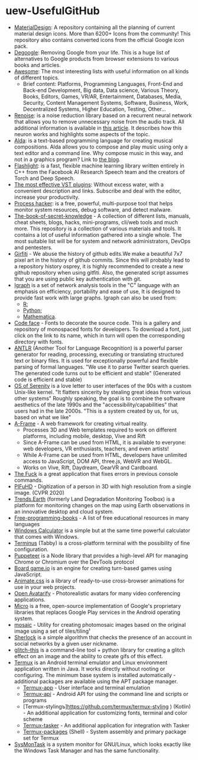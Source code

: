 # uew-UsefulGitHub
- [MaterialDesign](https://github.com/Templarian/MaterialDesign): A repository containing all the planning of current material design icons. More than 6200+ Icons from the community! This repository also contains converted icons from the official Google icon pack.
- [Degoogle](https://github.com/tycrek/degoogle): Removing Google from your life. This is a huge list of alternatives to Google products from browser extensions to various books and articles.
- [Awesome](https://github.com/sindresorhus/awesome): The most interesting lists with useful information on all kinds of different topics. 
  - Brief content: Platforms, Programming Languages, Front-End and Back-end Development, Big data, Data science, Various Theory, Books, Editors, Games, VR/AR, Entertainment, Databases, Media, Security, Content Management Systems, Software, Business, Work, Decentralized Systems, Higher Education, Testing, Other...
- [Renoise](https://github.com/xiph/rnnoise): is a noise reduction library based on a recurrent neural network that allows you to remove unnecessary noise from the audio track.
All additional information is available in [this article](https://jmvalin.ca/demo/rnnoise/). It describes how this neuron works and highlights some aspects of the topic.
- [Alda](https://github.com/alda-lang/alda): is a text-based programming language for creating musical compositions. Alda allows you to compose and play music using only a text editor and a command line. Why compose music in this way, and not in a graphics program? Link to [the blog](https://blog.djy.io/alda-a-manifesto-and-gentle-introduction/).
- [Flashlight](https://github.com/flashlight/flashlight): is a fast, flexible machine learning library written entirely in C++ from the Facebook AI Research Speech team and the creators of Torch and Deep Speech.
- [The most effective VST plugins](https://t.me/vsc_help): Without excess water, with a convenient description and links. Subscribe and deal with the editor, increase your productivity.
- [Process hacker](https://github.com/processhacker/processhacker): is a free, powerful, multi-purpose tool that helps monitor system resources, debug software, and detect malware.
- [The-book-of-secret-knowledge](https://github.com/trimstray/the-book-of-secret-knowledge) - A collection of different lists, manuals, cheat sheets, blogs, hacks, mini-programs, cli/web tools and much more. This repository is a collection of various materials and tools. It contains a lot of useful information gathered into a single whole. The most suitable list will be for system and network administrators, DevOps and pentesters.
- [Girfiti](https://github.com/gelstudios/gitfiti ) - We abuse the history of github edits.We make a beautiful 7x7 pixel art in the history of github commits.
Since this will probably lead to a repository history osprey, it is highly recommended to create a new github repository when using gitfiti. Also, the generated script assumes that you are using public key authentication with git.
- [Igraph](https://github.com/igraph/igraph) is a set of network analysis tools in the "C" language with an emphasis on efficiency, portability and ease of use, It is designed to provide fast work with large graphs. Igraph can also be used from: 
  - [R](https://github.com/igraph/rigraph); 
  - [Python](https://github.com/igraph/python-igraph); 
  - [Mathematica](https://github.com/szhorvat/IGraphM).
- [Code face](https://github.com/chrissimpkins/codeface) - Fonts to decorate the source code. This is a gallery and repository of monospaced fonts for developers. To download a font, just click on the link to its name, which in turn will open the corresponding directory with fonts.
- [ANTLR](https://github.com/antlr/antlr4) (Another Tool for Language Recognition) is a powerful parser generator for reading, processing, executing or translating structured text or binary files. It is used for exceptionally powerful and flexible parsing of formal languages. "We use it to parse Twitter search queries. The generated code turns out to be efficient and stable" (Generated code is efficient and stable)
- [OS of Serenity](https://github.com/SerenityOS/serenity) is a love letter to user interfaces of the 90s with a custom Unix-like kernel. 
"It flatters sincerity by stealing great ideas from various other systems" Roughly speaking, the goal is to combine the software aesthetics of the late 1990s and the "accessibility/capabilities" that users had in the late 2000s. "This is a system created by us, for us, based on what we like"
- [A-Frame](https://github.com/aframevr/aframe) - A web framework for creating virtual reality. 
  - Processes 3D and Web templates required to work on different platforms, including mobile, desktop, Vive and Rift
  - Since A-Frame can be used from HTML, it is available to everyone: web developers, VR enthusiasts, teachers, and even artists!
  - While A-Frame can be used from HTML, developers have unlimited access to JavaScript, DOM API, three.js, WebVR and WebGL.
  - Works on Vive, Rift, Daydream, GearVR and Cardboard.
- [The Fuck](https://github.com/nvbn/thefuck) is a great application that fixes errors in previous console commands.
- [PIFuHD](https://github.com/facebookresearch/pifuhd) - Digitization of a person in 3D with high resolution from a single image. (CVPR 2020)
- [Trends.Earth](https://github.com/ConservationInternational/trends.earth) (formerly Land Degradation Monitoring Toolbox) is a platform for monitoring changes on the map using Earth observations in an innovative desktop and cloud system.
- [Free-programming-books](https://github.com/EbookFoundation/free-programming-books ) - A list of free educational resources in many languages
- [Windows Calculator](https://github.com/microsoft/calculator) is a simple but at the same time powerful calculator that comes with Windows.
- [Terminus](https://github.com/Eugeny/tabby) (Tabby) is a cross-platform terminal with the possibility of fine configuration.
- [Puppeteer](https://github.com/puppeteer/puppeteer) is a Node library that provides a high-level API for managing Chrome or Chromium over the DevTools protocol
- [Board game.io](https://github.com/boardgameio/boardgame.io) is an engine for creating turn-based games using JavaScript.
- [Animate.css](https://github.com/animate-css/animate.css) is a library of ready-to-use cross-browser animations for use in your web projects.
- [Open Avatarify](https://github.com/alievk/avatarify-python) - Photorealistic avatars for many video conferencing applications.
- [Micro](https://github.com/microg/GmsCore) is a free, open-source implementation of Google's proprietary libraries that replaces Google Play services in the Android operating system.
- [mosaic](https://github.com/codebox/mosaic) - Utility for creating photomosaic images based on the original image using a set of tiles/tiling¹
- [Sherlock](https://github.com/sherlock-project/sherlock) is a simple algorithm that checks the presence of an account in social networks by a given user nickname.
- [glitch-this](https://github.com/TotallyNotChase/glitch-this) is a command-line tool + python library for creating a glitch effect on an image and the ability to create gifs of this effect.
- [Termux](https://github.com/termux) is an Android terminal emulator and Linux environment application written in Java. It works directly without rooting or configuring. The minimum base system is installed automatically - additional packages are available using the APT package manager.
  - [Termux-app](https://github.com/termux/termux-app) - User interface and terminal emulation
  - [Termux-api](https://github.com/termux/termux-api) - Android API for using the command line and scripts or programs
  - [Termux-stylingъ]https://github.com/termux/termux-styling ) (Kotlin) - An additional application for customizing fonts, terminal and color scheme
  - [Termux-tasker](https://github.com/termux/termux-tasker) - An additional application for integration with Tasker
  - [Termux-packages](https://github.com/termux/termux-packages) (Shell) - System assembly and primary package set for Termux
- [SysMonTask](https://github.com/KrispyCamel4u/SysMonTask) is a system monitor for GNU/Linux, which looks exactly like the Windows Task Manager and has the same functionality.

